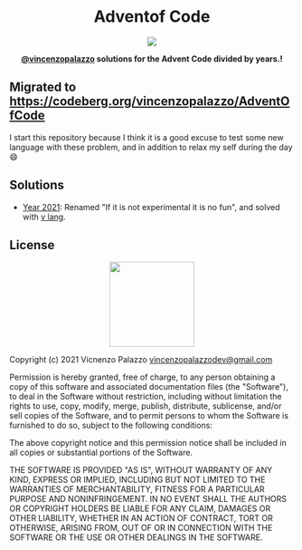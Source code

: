 <div align="center">
  <h1>Adventof Code</h1>

  <img src="https://pulse.appsscript.info/files/2020/12/1_XtCMwEXZe2VcH-jfcHwCBQ-1-1.jpeg" />

  <p>
    <strong><a href="https://github.com/vincenzopalazzo">@vincenzopalazzo</a> solutions for the Advent Code divided by years.!</strong>
  </p>
</div>


## Migrated to https://codeberg.org/vincenzopalazzo/AdventOfCode


I start this repository because I think it is a good excuse to test some new language with these 
problem, and in addition to relax my self during the day :smile:


## Solutions

- [Year 2021](2021): Renamed "If it is not experimental it is no fun", and solved with [v lang](https://vlang.io/).


## License

<div align="center">
  <img src="https://opensource.org/files/osi_keyhole_300X300_90ppi_0.png" width="150" height="150"/>
</div>

Copyright (c) 2021 Vicnenzo Palazzo vincenzopalazzodev@gmail.com

Permission is hereby granted, free of charge, to any person obtaining a copy of this software and associated documentation files (the "Software"), 
to deal in the Software without restriction, including without limitation the rights to use, copy, modify, merge, publish, distribute, 
sublicense, and/or sell copies of the Software, and to permit persons to whom the Software is furnished to do so, subject to the following conditions:

The above copyright notice and this permission notice shall be included in all copies or substantial portions of the Software.

THE SOFTWARE IS PROVIDED "AS IS", WITHOUT WARRANTY OF ANY KIND, EXPRESS OR IMPLIED, INCLUDING BUT NOT LIMITED TO THE WARRANTIES OF MERCHANTABILITY, 
FITNESS FOR A PARTICULAR PURPOSE AND NONINFRINGEMENT. IN NO EVENT SHALL THE AUTHORS OR COPYRIGHT HOLDERS BE LIABLE FOR ANY CLAIM, 
DAMAGES OR OTHER LIABILITY, WHETHER IN AN ACTION OF CONTRACT, TORT OR OTHERWISE, ARISING FROM, OUT OF OR IN CONNECTION WITH THE SOFTWARE OR THE USE 
OR OTHER DEALINGS IN THE SOFTWARE.
